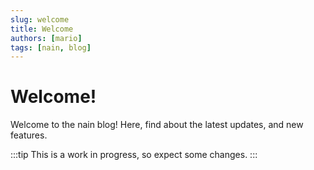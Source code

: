 ```yaml
---
slug: welcome
title: Welcome
authors: [mario]
tags: [nain, blog]
---
```


# Welcome!

Welcome to the nain blog!
Here, find about the latest updates, and new features.

:::tip
This is a work in progress, so expect some changes.
:::

